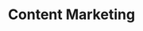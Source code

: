 ---
title: "Content Marketing"
cover_image: "Logo-og-identitet"
description: Beskrivelse af hvad siden handler om.
manchet_text: "Hos Mediegruppen arbejder vi med 4 nøgleord, som definerer vores verden og syn på din kommunikation. De fire ord rummer alle aspekter af kommunikationen og giver dig et blik på, hvordan vi ser vores rolle og opgave."
eleventyNavigation:
  title: Content Marketing
  excerpt: >-
    <svg xmlns="http://www.w3.org/2000/svg" viewBox="0 0 512 512"><path d="M128 224c-17.7 0-32 14.3-32 32s14.3 32 32 32 32-14.3 32-32-14.4-32-32-32zM418.6 58.1C359.2 9.3 281.3-10 204.6 5 104.9 24.4 24.7 104.2 5.1 203.7c-16.7 84.2 8.1 168.3 67.8 230.6 47.3 49.4 109.7 77.8 167.9 77.8 8.8 0 17.5-.6 26.1-2 24.2-3.7 44.6-18.7 56.1-41.1 12.3-24 12.3-52.7.2-76.6-6.1-12-5.5-26.2 1.8-38 7-11.8 18.7-18.4 32-18.4h72.2c46.4 0 82.8-35.7 82.8-81.3-.2-76.4-34.3-148.1-93.4-196.6zM429.2 288H357c-29.9 0-57.2 15.4-73 41.3-16 26.1-17.3 57.8-3.6 84.9 5.1 10.1 5.1 22.7-.2 32.9-2.6 5-8.7 13.7-20.6 15.6-49.3 7.7-108.9-16.6-152-61.6-48.8-50.9-69-119.4-55.4-188 15.9-80.6 80.8-145.3 161.6-161 62.6-12.3 126.1 3.5 174.3 43.1 48.1 39.5 75.7 97.6 75.9 159.6 0 18.6-15.3 33.2-34.8 33.2zM160 128c-17.7 0-32 14.3-32 32s14.3 32 32 32 32-14.3 32-32-14.4-32-32-32zm96-32.1c-17.7 0-32 14.3-32 32s14.3 32 32 32 32-14.3 32-32c0-17.6-14.3-32-32-32zm96 32.1c-17.7 0-32 14.3-32 32s14.3 32 32 32 32-14.3 32-32-14.3-32-32-32z"></path></svg>
  key: content-marketing
  parent: ydelser
  order: 1
---
